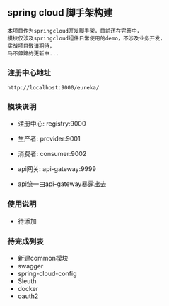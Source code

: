 ## spring cloud 脚手架构建

    
    本项目作为springcloud开发脚手架，目前还在完善中，
    模块仅涉及springcloud组件日常使用的demo，不涉及业务开发，
    实战项目敬请期待，
    马不停蹄的更新中...


### 注册中心地址

~~~
http://localhost:9000/eureka/
~~~




### 模块说明

- 注册中心: registry:9000
- 生产者: provider:9001
- 消费者: consumer:9002
- api网关: api-gateway:9999




- api统一由api-gateway暴露出去


### 使用说明

- 待添加




### 待完成列表

- 新建common模块
- swagger
- spring-cloud-config
- Sleuth
- docker
- oauth2